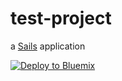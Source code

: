 # test-project

a [Sails](http://sailsjs.org) application

[![Deploy to Bluemix](https://bluemix.net/deploy/button.png)](https://bluemix.net/deploy?repository=https://github.com/BluemixBrasil/business-rules-app)
